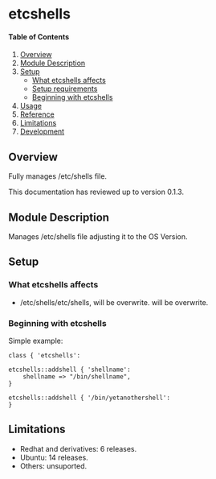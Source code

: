 # etcshells

#### Table of Contents

1. [Overview](#overview)
2. [Module Description](#module-description)
3. [Setup](#setup)
    * [What etcshells affects](#what-etcshells-affects)
    * [Setup requirements](#setup-requirements)
    * [Beginning with etcshells](#beginning-with-etcshells)
4. [Usage](#usage)
5. [Reference](#reference)
5. [Limitations](#limitations)
6. [Development](#development)

## Overview

Fully manages /etc/shells file.

This documentation has reviewed up to version 0.1.3.

## Module Description

Manages /etc/shells file adjusting it to the OS Version.

## Setup

### What etcshells affects

* /etc/shells/etc/shells, will be overwrite. will be overwrite.

### Beginning with etcshells

Simple example:
```puppet
class { 'etcshells':

etcshells::addshell { 'shellname':
    shellname => "/bin/shellname",
}

etcshells::addshell { '/bin/yetanothershell':
}
```

## Limitations
* Redhat and derivatives: 6 releases.
* Ubuntu: 14 releases.
* Others: unsuported.
